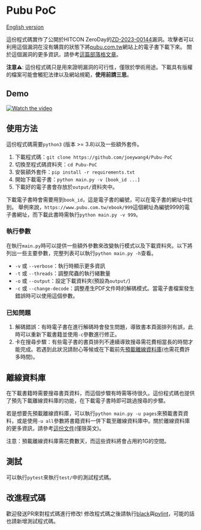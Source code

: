 # Pubu PoC

[English version](README.md)

這份程式碼實作了公開於HITCON ZeroDay的[ZD-2023-00144](https://zeroday.hitcon.org/vulnerability/ZD-2023-00144)漏洞。攻擊者可以利用這個漏洞在沒有購買的狀態下將[pubu.com.tw](https://www.pubu.com.tw/)網站上的電子書下載下來。
關於這個漏洞的更多資訊，請參考[這篇部落格文章](https://joeywang.tw/zh-TW/blog/pubu-vulnerability/)。

**注意⚠️**: 這份程式碼只是用來證明漏洞的可行性，僅限於學術用途。下載具有版權的檔案可能會觸犯法律以及網站規範，**使用前請三思**。

## Demo

[![Watch the video](https://img.youtube.com/vi/f496UUln1z0/0.jpg)](https://youtu.be/f496UUln1z0)

## 使用方法

這份程式碼需要`python3` (版本 >= 3.8)以及一些額外套件。

1. 下載程式碼：`git clone https://github.com/joeywang4/Pubu-PoC`
2. 切換至程式碼資料夾：`cd Pubu-PoC`
3. 安裝額外套件：`pip install -r requirements.txt`
4. 開始下載電子書：`python main.py -v [book_id ...]`
5. 下載好的電子書會存放於`output/`資料夾中。

下載電子書時會需要用到`book_id`，這是電子書的編號，可以在電子書的網址中找到。
舉例來說，`https://www.pubu.com.tw/ebook/999`這個網址為編號999的電子書網址，而下載此書時需執行`python main.py -v 999`。

### 執行參數

在執行`main.py`時可以提供一些額外參數來改變執行模式以及下載資料夾。以下將列出一些主要參數，完整列表可以執行`python main.py -h`查看。

- `-v` 或 `--verbose`：執行時顯示更多資訊
- `-t` 或 `--threads`：調整爬蟲的執行緒數量
- `-o` 或 `--output`：設定下載資料夾(預設為`output/`)
- `-c` 或 `--change-decode`：調整產生PDF文件時的解碼模式。當電子書檔案發生錯誤時可以使用這個參數。

### 已知問題

1. 解碼錯誤：有時電子書在進行解碼時會發生問題，導致書本頁面排列有誤，此時可以重新下載書籍並使用`-c`參數進行修正。
2. 卡在搜尋步驟：有些電子書的書頁排列不連續導致搜尋需花費相當長的時間才能完成。若遇到此狀況請耐心等候或在下載前先[預載離線資料庫](#%E9%9B%A2%E7%B7%9A%E8%B3%87%E6%96%99%E5%BA%AB)(也需花費許多時間)。

## 離線資料庫

在下載書籍時需要搜尋書頁資料，而這個步驟有時需等待很久。這份程式碼也提供了預先下載離線資料庫的功能，在下載電子書時即可跳過搜尋的步驟。

若是想要先預載離線資料庫，可以執行`python main.py -u pages`來預載書頁資料，或是使用`-u all`參數將書籍資料一併下載至離線資料庫中。關於離線資料庫的更多資訊，請參考[這份文件](database.md)(僅限英文)。 

注意：預載離線資料庫需花費數天，而這些資料將會占用約1G的空間。

## 測試

可以執行`pytest`來執行`test/`中的測試程式碼。

## 改進程式碼

歡迎發送PR來對程式碼進行修改!
修改程式碼之後請執行[black](https://github.com/psf/black)與[pylint](https://www.pylint.org/)，可能的話也請新增測試程式碼。
